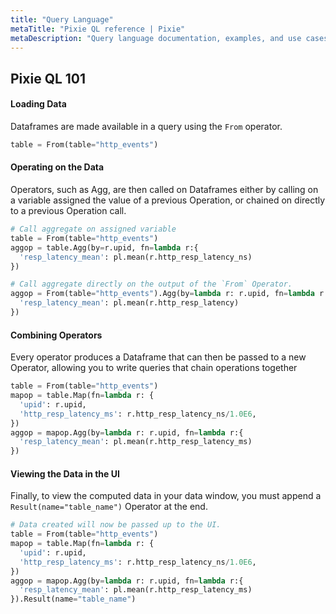 ```yaml
---
title: "Query Language"
metaTitle: "Pixie QL reference | Pixie"
metaDescription: "Query language documentation, examples, and use cases."
---
```


## Pixie QL 101 

#### Loading Data
Dataframes are made available in a query using the `From` operator. 

```python
table = From(table="http_events")
```

#### Operating on the Data

Operators, such as Agg, are then called on Dataframes either by calling on a variable assigned the value of a previous Operation, 
or chained on directly to a previous Operation call.

```python
# Call aggregate on assigned variable
table = From(table="http_events")
aggop = table.Agg(by=r.upid, fn=lambda r:{
  'resp_latency_mean': pl.mean(r.http_resp_latency_ns)
}) 
```

```python
# Call aggregate directly on the output of the `From` Operator.
aggop = From(table="http_events").Agg(by=lambda r: r.upid, fn=lambda r:{
  'resp_latency_mean': pl.mean(r.http_resp_latency)
}) 
```

#### Combining Operators

Every operator produces a Dataframe that can then be passed to a new Operator, allowing you to write queries that chain
operations together

```python 
table = From(table="http_events")
mapop = table.Map(fn=lambda r: {
  'upid': r.upid,
  'http_resp_latency_ms': r.http_resp_latency_ns/1.0E6,
})
aggop = mapop.Agg(by=lambda r: r.upid, fn=lambda r:{
  'resp_latency_mean': pl.mean(r.http_resp_latency_ms)
}) 
```
 #### Viewing the Data in the UI
Finally, to view the computed data in your data window, you must append a `Result(name="table_name")` Operator at the end.

```python
# Data created will now be passed up to the UI.
table = From(table="http_events")
mapop = table.Map(fn=lambda r: {
  'upid': r.upid,
  'http_resp_latency_ms': r.http_resp_latency_ns/1.0E6,
})
aggop = mapop.Agg(by=lambda r: r.upid, fn=lambda r:{
  'resp_latency_mean': pl.mean(r.http_resp_latency_ms)
}).Result(name="table_name")
```
